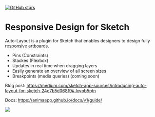 [![GitHub stars](https://img.shields.io/github/stars/AnimaApp/Auto-Layout.svg?style=social&label=Star)](https://github.com/AnimaApp/Auto-Layout/stargazers)

# Responsive Design for Sketch

Auto-Layout is a plugin for Sketch that enables designers to design fully responsive artboards.

* Pins (Constraints)
* Stackes (Flexbox)
* Updates in real time when dragging layers
* Easily generate an overview of all screen sizes
* Breakpoints (media queries) (coming soon)

Blog post: https://medium.com/sketch-app-sources/introducing-auto-layout-for-sketch-24e7b5d068f9#.lxvpb5ptn

Docs: https://animaapp.github.io/docs/v1/guide/

![](https://cl.ly/1Q1l342E0j0b/ezgif.com-video-to-gif%20(6).gif)

